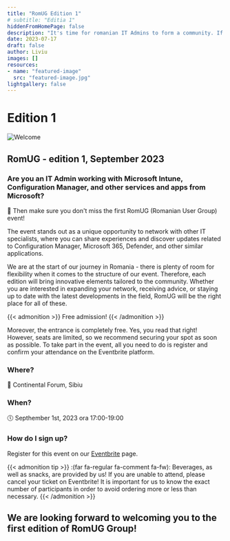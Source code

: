 ```yaml
---
title: "RomUG Edition 1"
# subtitle: "Editia 1"
hiddenFromHomePage: false
description: "It's time for romanian IT Admins to form a community. If you're not romanian, you're still welcome to join!"
date: 2023-07-17
draft: false
author: Liviu
images: []
resources:
- name: "featured-image"
  src: "featured-image.jpg"
lightgallery: false
---
```


<!--more-->
# Edition 1

![Welcome](featured-image.jpg)
## RomUG - edition 1, September 2023

### Are you an IT Admin working with Microsoft Intune, Configuration Manager, and other services and apps from Microsoft?
:loudspeaker: Then make sure you don't miss the first RomUG (Romanian User Group) event!

The event stands out as a unique opportunity to network with other IT specialists, where you can share experiences and discover updates related to Configuration Manager, Microsoft 365, Defender, and other similar applications.

We are at the start of our journey in Romania - there is plenty of room for flexibility when it comes to the structure of our event. Therefore, each edition will bring innovative elements tailored to the community. Whether you are interested in expanding your network, receiving advice, or staying up to date with the latest developments in the field, RomUG will be the right place for all of these.

{{< admonition >}}
Free admission!
{{< /admonition >}}

Moreover, the entrance is completely free. Yes, you read that right! However, seats are limited, so we recommend securing your spot as soon as possible. To take part in the event, all you need to do is register and confirm your attendance on the Eventbrite platform.

### Where? 
:round_pushpin: Continental Forum, Sibiu

### When? 
:clock5: Septhember 1st, 2023
ora 17:00-19:00

### How do I sign up? 
Register for this event on our [Eventbrite](https://www.eventbrite.com/e/677219410487) page.

{{< admonition tip >}}
:(far fa-regular fa-comment fa-fw): Beverages, as well as snacks, are provided by us! If you are unable to attend, please cancel your ticket on Eventbrite! It is important for us to know the exact number of participants in order to avoid ordering more or less than necessary.
{{< /admonition >}}

## We are looking forward to welcoming you to the first edition of RomUG Group!


